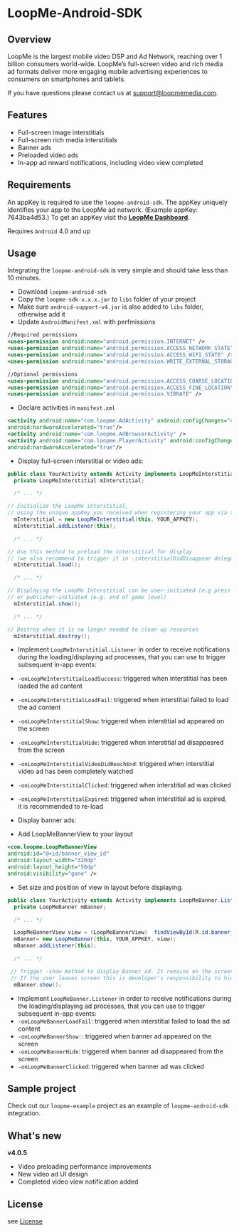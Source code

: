 # LoopMe-Android-SDK #

## Overview ##

LoopMe is the largest mobile video DSP and Ad Network, reaching over 1 billion consumers world-wide. LoopMe’s full-screen video and rich media ad formats deliver more engaging mobile advertising experiences to consumers on smartphones and tablets.

If you have questions please contact us at support@loopmemedia.com.

## Features ##

* Full-screen image interstitials
* Full-screen rich media interstitials
* Banner ads
* Preloaded video ads
* In-app ad reward notifications, including video view completed

## Requirements ##

An appKey is required to use the `loopme-android-sdk`. The appKey uniquely identifies your app to the LoopMe ad network. (Example appKey: 7643ba4d53.) To get an appKey visit the **[LoopMe Dashboard](http://loopme.me/)**.

Requires `Android` 4.0 and up

## Usage ##

Integrating the `loopme-android-sdk` is very simple and should take less than 10 minutes.

* Download `loopme-android-sdk`
* Copy the `loopme-sdk-x.x.x.jar` to `libs` folder of your project
* Make sure `android-support-v4.jar` is also added to `libs` folder, otherwise add it
* Update `AndroidManifest.xml` with perfmissions
```xml
//Required permissions
<uses-permission android:name="android.permission.INTERNET" />
<uses-permission android:name="android.permission.ACCESS_NETWORK_STATE" />
<uses-permission android:name="android.permission.ACCESS_WIFI_STATE" />
<uses-permission android:name="android.permission.WRITE_EXTERNAL_STORAGE" />

//Optional permissions
<uses-permission android:name="android.permission.ACCESS_COARSE_LOCATION" />
<uses-permission android:name="android.permission.ACCESS_FINE_LOCATION" />
<uses-permission android:name="android.permission.VIBRATE" />
```
* Declare activities in `manifest.xml`
```xml
<activity android:name="com.loopme.AdActivity" android:configChanges="orientation|keyboardHidden|screenSize"
android:hardwareAccelerated="true"/>
<activity android:name="com.loopme.AdBrowserActivity" />
<activity android:name="com.loopme.PlayerActivity" android:configChanges="orientation|keyboardHidden|screenSize"
android:hardwareAccelerated="true"/>
```
* Display full-screen interstitial or video ads:
```java
public class YourActivity extends Activity implements LoopMeInterstitial.Listener {
  private LoopMeInterstitial mInterstitial;

  /* ... */

// Initialize the LoopMe interstitial,
// using the unique appKey you received when registering your app via the LoopMe Dashboard:
  mInterstitial = new LoopMeInterstitial(this, YOUR_APPKEY);
  mInterstitial.addListener(this);

  /* ... */

// Use this method to preload the interstitial for display
// (we also recommend to trigger it in -interstitialDidDisappear delegate method to keep content up-to-date)
  mInterstitial.load();

  /* ... */

// Displaying the LoopMe Interstitial can be user-initiated (e.g press on button)
// or publisher-initiated (e.g. end of game level)
  mInterstitial.show();

  /* ... */

// Destroy when it is no longer needed to clean up resources
  mInterstitial.destroy();
```
* Implement `LoopMeInterstitial.Listener` in order to receive notifications during the loading/displaying ad processes, that you can use to trigger subsequent in-app events:
 * `-onLoopMeInterstitialLoadSuccess`: triggered when interstitial has been loaded the ad content
 * `-onLoopMeInterstitialLoadFail`: triggered when interstitial failed to load the ad content
 * `-onLoopMeInterstitialShow`: triggered when interstitial ad appeared on the screen
 * `-onLoopMeInterstitialHide`: triggered when interstitial ad disappeared from the screen
 * `-onLoopMeInterstitialVideoDidReachEnd`: triggered when interstitial video ad has been completely watched
 * `-onLoopMeInterstitialClicked`: triggered when interstitial ad was clicked
 * `-onLoopMeInterstitialExpired`: triggered when interstitial ad is expired, it is recommended to re-load


* Display banner ads:
 * Add LoopMeBannerView to your layout
 ```xml
 <com.loopme.LoopMeBannerView
 android:id="@+id/banner_view_id"
 android:layout_width="320dp"
 android:layout_height="50dp"
 android:visibility="gone" />
 ```
 * Set size and position of view in layout before displaying.
```java
public class YourActivity extends Activity implements LoopMeBanner.Listener {
  private LoopMeBanner mBanner;

  /* ... */

  LoopMeBannerView view = (LoopMeBannerView)  findViewById(R.id.banner_view_id);
  mBanner= new LoopMeBanner(this, YOUR_APPKEY, view);
  mBanner.addListener(this);

  /* ... */

 // Trigger -show method to display Banner ad. It remains on the screen and refreshes automatically.
 // If the user leaves screen this is developer's responsibility to hide banner and stop sending ad requests.
  mBanner.show();
```
* Implement `LoopMeBanner.Listener` in order to receive notifications during the loading/displaying ad processes, that you can use to trigger subsequent in-app events:
 * `-onLoopMeBannerLoadFail`: triggered when interstitial failed to load the ad content
 * `-onLoopMeBannerShow:`: triggered when banner ad appeared on the screen
 * `-onLoopMeBannerHide`: triggered when banner ad disappeared from the screen
 * `-onLoopMeBannerClicked`: triggered when banner ad was clicked

## Sample project ##

Check out our `loopme-example` project as an example of `loopme-android-sdk` integration.

## What's new ##
**v4.0.5**

* Video preloading performance improvements
* New video ad UI design
* Completed video view notification added

## License ##

see [License](license.md)
